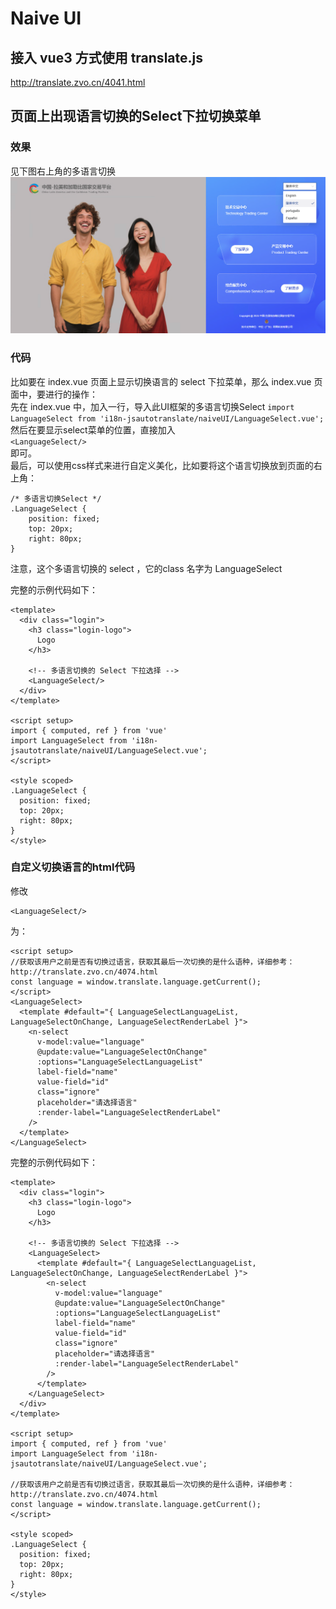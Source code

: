 # Naive UI

## 接入 vue3 方式使用 translate.js
http://translate.zvo.cn/4041.html

## 页面上出现语言切换的Select下拉切换菜单

### 效果
见下图右上角的多语言切换  
![](./resource/preview.png)

### 代码

比如要在 index.vue 页面上显示切换语言的 select 下拉菜单，那么 index.vue 页面中，要进行的操作：  
先在 index.vue 中，加入一行，导入此UI框架的多语言切换Select 
````import LanguageSelect from 'i18n-jsautotranslate/naiveUI/LanguageSelect.vue';````  
然后在要显示select菜单的位置，直接加入  
````<LanguageSelect/>````  
即可。  
最后，可以使用css样式来进行自定义美化，比如要将这个语言切换放到页面的右上角：
````
/* 多语言切换Select */
.LanguageSelect {
	position: fixed;
	top: 20px;
	right: 80px;
}
````
注意，这个多语言切换的 select ，它的class 名字为 LanguageSelect  

完整的示例代码如下：
````
<template>
  <div class="login">
    <h3 class="login-logo">
      Logo
    </h3>

    <!-- 多语言切换的 Select 下拉选择 -->
    <LanguageSelect/>
  </div>
</template>

<script setup>
import { computed, ref } from 'vue'
import LanguageSelect from 'i18n-jsautotranslate/naiveUI/LanguageSelect.vue';
</script>

<style scoped>
.LanguageSelect {
  position: fixed;
  top: 20px;
  right: 80px;
}
</style>
````

### 自定义切换语言的html代码
修改
````
<LanguageSelect/>
````
为：
````
<script setup>
//获取该用户之前是否有切换过语言，获取其最后一次切换的是什么语种，详细参考： http://translate.zvo.cn/4074.html
const language = window.translate.language.getCurrent(); 
</script>
<LanguageSelect>
  <template #default="{ LanguageSelectLanguageList, LanguageSelectOnChange, LanguageSelectRenderLabel }">
    <n-select
      v-model:value="language"
      @update:value="LanguageSelectOnChange"
      :options="LanguageSelectLanguageList"
      label-field="name"
      value-field="id"
      class="ignore"
      placeholder="请选择语言"
      :render-label="LanguageSelectRenderLabel"
    />
  </template>
</LanguageSelect>
````

完整的示例代码如下：
````
<template>
  <div class="login">
    <h3 class="login-logo">
      Logo
    </h3>

    <!-- 多语言切换的 Select 下拉选择 -->
    <LanguageSelect>
      <template #default="{ LanguageSelectLanguageList, LanguageSelectOnChange, LanguageSelectRenderLabel }">
        <n-select
          v-model:value="language"
          @update:value="LanguageSelectOnChange"
          :options="LanguageSelectLanguageList"
          label-field="name"
          value-field="id"
          class="ignore"
          placeholder="请选择语言"
          :render-label="LanguageSelectRenderLabel"
        />
      </template>
    </LanguageSelect>
  </div>
</template>

<script setup>
import { computed, ref } from 'vue'
import LanguageSelect from 'i18n-jsautotranslate/naiveUI/LanguageSelect.vue';

//获取该用户之前是否有切换过语言，获取其最后一次切换的是什么语种，详细参考： http://translate.zvo.cn/4074.html
const language = window.translate.language.getCurrent(); 
</script>

<style scoped>
.LanguageSelect {
  position: fixed;
  top: 20px;
  right: 80px;
}
</style>
````
